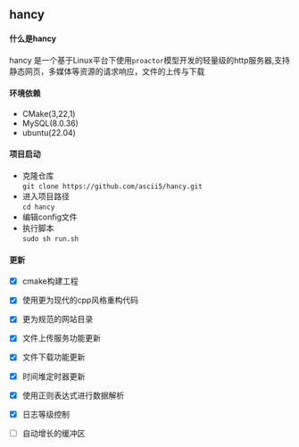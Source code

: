 ## hancy
#### 什么是hancy
hancy 是一个基于Linux平台下使用`proactor`模型开发的轻量级的http服务器,支持静态网页，多媒体等资源的请求响应，文件的上传与下载
#### 环境依赖
- CMake(3,22,1)
- MySQL(8.0.36)
- ubuntu(22.04)
#### 项目启动
- 克隆仓库  
`git clone https://github.com/ascii5/hancy.git`  
- 进入项目路径  
`cd hancy`
- 编辑config文件
- 执行脚本      
`sudo sh run.sh`
#### 
#### 更新
- [x] cmake构建工程
- [x] 使用更为现代的cpp风格重构代码   
- [x] 更为规范的网站目录   
- [x] 文件上传服务功能更新
- [x] 文件下载功能更新
- [x] 时间堆定时器更新
- [x] 使用正则表达式进行数据解析
- [x] 日志等级控制
- [ ] 自动增长的缓冲区

